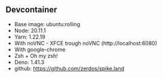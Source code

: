 ## Devcontainer

- Base image: ubuntu:rolling
- Node: 20.11.1
- Yarn: 1.22.19
- With noVNC - XFCE trough noVNC (http://localhost:6080)
- With google-chrome
- Zsh + Oh my zsh!
- Deno: 1.41.3
- github: https://github.com/zerdos/spike.land
